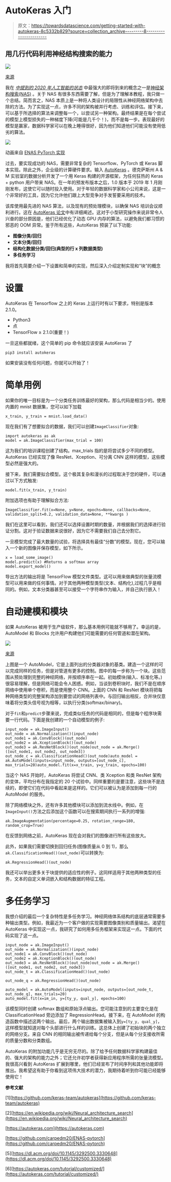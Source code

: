# AutoKeras 入门

> 原文：<https://towardsdatascience.com/getting-started-with-autokeras-8c5332b829?source=collection_archive---------8----------------------->

## 用几行代码利用神经结构搜索的能力

![](img/9537d4ca16d9fe325cc406e533b78ab1.png)

[来源](https://github.com/keras-team/autokeras)

我在 [*中提到的 2020 年人工智能的状态*](/the-state-of-ai-in-2020-1f95df336eb0) 中最强大的即将到来的概念之一是[神经架构搜索(NAS)](https://en.wikipedia.org/wiki/Neural_architecture_search) 。关于 NAS 有很多东西需要了解，但是为了理解本教程，我只做一个总结。简而言之，NAS 本质上是一种将人类设计的局限性从神经网络架构中去除的方法。为了实现这一点，许多不同的架构被并行考虑、训练和评估。接下来，可以基于所选择的算法来调整每一个，以尝试另一种架构。最终结果是在每个尝试的模型上模型损失的一种梯度下降(可能是几千个！)，而不是每一步。表现最好的模型是赢家，数据科学家可以在晚上睡得很好，因为他们知道他们可能没有使用低劣的算法。

![](img/c064890f363c4037e24d0f06715946a4.png)

动画来自 [ENAS PyTorch 实现](https://github.com/carpedm20/ENAS-pytorch)

过去，要实现成功的 NAS，需要非常复杂的 Tensorflow、PyTorch 或 Keras 脚本实现。除此之外，企业级的计算硬件要求。输入 [AutoKeras](https://autokeras.com) 。德克萨斯州 A & M 实验室的数据分析开发了一个用 Keras 构建的开源框架，为任何狂热的 Keras + python 用户带来 NAS。在一年的预发布版本之后，1.0 版本于 2019 年 1 月刚刚发布，这使它可以随时投入使用。对于年轻的数据科学家和小公司来说，这是一个非常好的工具，因为它允许他们跟上大型竞争对手发誓要采用的技术。

该库使用最先进的 NAS 算法，以及现有的预处理模块，以确保 NAS 培训会议顺利进行。这在 [AutoKeras 论文](https://dl.acm.org/doi/10.1145/3292500.3330648)中有详细阐述。这对于小型研究操作来说非常令人兴奋的部分原因是，他们已经优化了动态 GPU 内存的算法，以避免我们都习惯的邪恶的 OOM 异常。鉴于所有这些，AutoKeras 预装了以下功能:

*   **图像分类/回归**
*   **文本分类/回归**
*   **结构化数据分类/回归(典型的行 x 列数据类型)**
*   **多任务学习**

我将首先简要介绍一下设置和简单的实现，然后深入介绍定制实现和“块”的概念

# **设置**

AutoKeras 在 Tensorflow 之上的 Keras 上运行时有以下要求，特别是版本 2.1.0。

*   Python3
*   点
*   TensorFlow ≥ 2.1.0(重要！)

一旦这些都就绪，这个简单的 pip 命令就应该安装 AutoKeras 了

`pip3 install autokeras`

如果安装没有任何问题，你就可以开始了！

# **简单用例**

如果你的唯一目标是为一个分类任务训练最好的架构，那么代码是相当少的。使用内置的 mnist 数据集，您可以如下加载

`x_train, y_train = mnist.load_data()`

现在我们有了想要拟合的数据，我们可以创建`ImageClassifier`对象:

```
import autokeras as ak
model = ak.ImageClassifier(max_trial = 100)
```

这为我们的培训课程创建了结构。max_trials 指的是将尝试多少不同的模型。AutoKeras 已经实现了像 ResNet、Xception、可分离 CNN 这样的模型，这些模型必然是强大的。

接下来，我们需要拟合模型。这个极其复杂和漫长的过程取决于您的硬件，可以通过以下方式触发:

```
model.fit(x_train, y_train)
```

附加选项也有助于理解拟合方法:

```
ImageClassifier.fit(x=None, y=None, epochs=None, callbacks=None, validation_split=0.2, validation_data=None, **kwargs )
```

我们在这里可以看到，我们还可以选择设置时期的数量，并根据我们的选择进行验证分割。这对于验证数据来说很好，因为它不需要我们自己去分割它。

一旦模型完成了最大数量的试验，将选择具有最佳“分数”的模型。现在，您可以输入一个新的图像并保存模型，如下所示。

```
x = load_some_image()
model.predict(x) #Returns a softmax array
model.export_model()
```

导出方法的输出将是 TensorFlow 模型文件类型。这可以用来做典型的张量流模型可以用来做的任何事情。对于其他两种模型类型(文本、结构化),过程几乎是相同的。例如，文本分类器甚至可以接受一个字符串作为输入，并自己执行嵌入！

# **自动建模和模块**

如果 AutoKeras 被用于生产级软件，那么基本用例可能就不够用了。幸运的是，AutoModel 和 Blocks 允许用户构建他们可能需要的任何管道和潜在架构。

![](img/725ebc1e3eb812d9b74fa2b384acab65.png)

[来源](https://autokeras.com/tutorial/customized/)

上图是一个 AutoModel，它是上面列出的分类器对象的基类。建造一个这样的可以完成同样的任务，但是对管道有更多的控制。图中的每一步称为一个块。这些范围从预处理到完整的神经网络，并按顺序串在一起。初始模块(输入、标准化等。)很容易理解，但是网络可能会令人困惑。例如，当谈到卷积块时，我们不是在顺序网络中使用单个卷积，而是使用整个 CNN。上面的 CNN 和 ResNet 模块将把每种网络类型的完整架构添加到要尝试的网络列表中。与回归输出相反，合并块仅意味着将分类头信号视为相等，以执行分类(softmax/binary)。

对于`fit`和`predict`步骤来说，完成类似任务的代码是相同的，但是每个程序块需要一行代码。下面是我创建的一个自动模型的例子:

```
input_node = ak.ImageInput()
out_node = ak.Normalization()(input_node)
out_node1 = ak.ConvBlock()(out_node)
out_node2 = ak.XceptionBlock()(out_node)
out_node3 = ak.ResNetBlock()(out_node)out_node = ak.Merge()([out_node1, out_node2, out_node3])
out_node_c = ak.ClassificationHead()(out_node)auto_model = ak.AutoModel(inputs=input_node, outputs=[out_node_c], max_trials=20)auto_model.fit(x=x_train, y=y_train, epochs=100)
```

当这个 NAS 开始时，AutoKeras 将尝试 CNN、类 Xception 和类 ResNet 架构的变体，平均分布在我指定的 20 个试验中。同样重要的是要注意，这些块不是连续的，即使它们在代码中看起来是这样的。它们可以被认为是添加到每一行的 AutoModel 的服务。

除了网络模块之外，还有许多其他模块可以添加到流水线中。例如，在`ImageInput()`方法之后添加这个函数可以在搜索期间执行一系列的增强:

`ak.ImageAugmentation(percentage=0.25, rotation_range=180, random_crop=True)`

在反馈到网络之前，AutoKeras 现在会对我们的图像进行所有这些放大。

此外，如果我们需要切换到回归任务(图像质量从 0 到 1)，那么`ak.ClassificationHead()(out_node)`可以转换为:

```
ak.RegressionHead()(out_node)
```

我还可以举出更多关于块提供的适应性的例子。这同样适用于其他两种类型的任务，文本的自定义单词嵌入和结构数据的特征工程。

# **多任务学习**

我想介绍的最后一个复杂特性是多任务学习。神经网络体系结构的底层通常需要多种输出类型。例如，我最近为一个客户做的实现需要图像类别和质量输出。渴望在 AutoKeras 中实现这一点，我研究了如何用多任务框架来实现这一点。下面的代码实现了这一点。

```
input_node = ak.ImageInput()
out_node = ak.Normalization()(input_node)
out_node1 = ak.ConvBlock()(out_node)
out_node2 = ak.XceptionBlock()(out_node)
out_node3 = ak.ResNetBlock()(out_node)out_node = ak.Merge()([out_node1, out_node2, out_node3])
out_node_t = ak.ClassificationHead()(out_node)

out_node_q = ak.RegressionHead()(out_node)

auto_model = ak.AutoModel(inputs=input_node, outputs=[out_node_t, out_node_q], max_trials=20)
auto_model.fit(x=im_in, y=[ty_y, qual_y], epochs=100)
```

该模型同时创建 softmax 数组和原始浮点输出。您可能注意到的主要变化是在 ClassificationHead 旁边添加了 RegressionHead。接下来，在 AutoModel 的构造函数中描述这两个输出。最后，两个输出数据集被输入到`y=[ty_y, qual_y]`，这样模型就知道对每个头部进行什么样的训练。这总体上创建了初始块的两个独立的网络分支。来自 CNN 的相同输出被传递给每个分支，但是从每个分支接收所需的质量分数和分类数组。

AutoKeras 的附加功能几乎是无穷无尽的。除了给予任何数据科学家构建最佳的、强大的架构的能力之外；它还允许初学者获得新应用程序所需的张量流模型。我很高兴看到 AutoKeras 扩展到哪里，他们已经宣布了时间序列和其他功能即将推出。我希望这有助于你看到这项伟大技术的潜力，我期待着听到你可能已经能够使用它！

**参考文献**

[1][https://github.com/keras-team/autokeras](https://github.com/keras-team/autokeras)

[2][https://en.wikipedia.org/wiki/Neural_architecture_search](https://en.wikipedia.org/wiki/Neural_architecture_search)

[https://autokeras.com](https://autokeras.com)

[https://github.com/carpedm20/ENAS-pytorch](https://github.com/carpedm20/ENAS-pytorch)

[5][https://dl.acm.org/doi/10.1145/3292500.3330648](https://dl.acm.org/doi/10.1145/3292500.3330648)

[6][https://autokeras.com/tutorial/customized/](https://autokeras.com/tutorial/customized/)